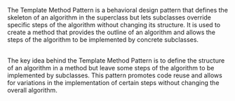 
The Template Method Pattern is a behavioral design pattern that defines the skeleton of an algorithm in the superclass but lets subclasses override specific steps of the algorithm without changing its structure. 
It is used to create a method that provides the outline of an algorithm and allows the steps of the algorithm to be implemented by concrete subclasses.<br><br>

The key idea behind the Template Method Pattern is to define the structure of an algorithm in a method but leave some steps of the algorithm to be implemented by subclasses.
This pattern promotes code reuse and allows for variations in the implementation of certain steps without changing the overall algorithm.
